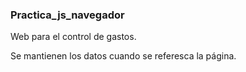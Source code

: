 ### Practica_js_navegador

Web para el control de gastos.

Se mantienen los datos cuando se referesca la página.
